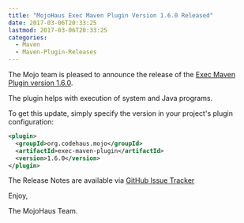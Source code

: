 ```yaml
---
title: "MojoHaus Exec Maven Plugin Version 1.6.0 Released"
date: 2017-03-06T20:33:25
lastmod: 2017-03-06T20:33:25
categories:
  - Maven
  - Maven-Plugin-Releases
---
```

The Mojo team is pleased to announce the release of the 
[Exec Maven Plugin version 1.6.0](https://mojo.codehaus.org/exec-maven-plugin/).

The plugin helps with execution of system and Java programs.


To get this update, simply specify the version in your project's
plugin configuration:

```xml
<plugin>
  <groupId>org.codehaus.mojo</groupId>
  <artifactId>exec-maven-plugin</artifactId>
  <version>1.6.0</version>
</plugin>
```

The Release Notes are available via [GitHub Issue Tracker](https://github.com/mojohaus/exec-maven-plugin/milestone/3?closed=1)

Enjoy,

The MojoHaus Team.
